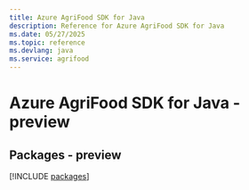 ```yaml
---
title: Azure AgriFood SDK for Java
description: Reference for Azure AgriFood SDK for Java
ms.date: 05/27/2025
ms.topic: reference
ms.devlang: java
ms.service: agrifood
---
```

# Azure AgriFood SDK for Java - preview
## Packages - preview
[!INCLUDE [packages](agrifood-index.md)]